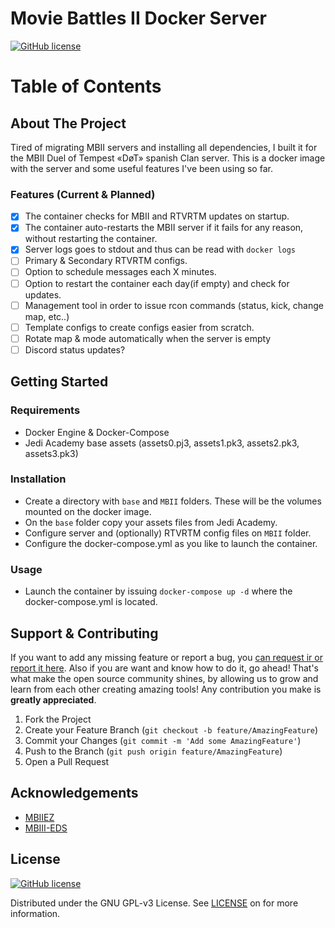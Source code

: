 # Movie Battles II Docker Server
[![GitHub license][license-shield]][license-url]


<!-- TABLE OF CONTENTS, generated with gh-md-toc README.md (see #acknowledgements) -->

Table of Contents
=================


<!-- ABOUT THE PROJECT -->

## About The Project

Tired of migrating MBII servers and installing all dependencies, I built it for the MBII Duel of Tempest «DøT» spanish Clan server. This is a docker image with the server and some useful features I've been using so far.

### Features (Current & Planned)

- [x] The container checks for MBII and RTVRTM updates on startup.
- [x] The container auto-restarts the MBII server if it fails for any reason, without restarting the container.
- [x] Server logs goes to stdout and thus can be read with `docker logs`
- [ ] Primary & Secondary RTVRTM configs.
- [ ] Option to schedule messages each X minutes.
- [ ] Option to restart the container each day(if empty) and check for updates.
- [ ] Management tool in order to issue rcon commands (status, kick, change map, etc..)
- [ ] Template configs to create configs easier from scratch.
- [ ] Rotate map & mode automatically when the server is empty
- [ ] Discord status updates?

<!-- GETTING STARTED -->
## Getting Started
### Requirements

- Docker Engine & Docker-Compose
- Jedi Academy base assets (assets0.pj3, assets1.pk3, assets2.pk3, assets3.pk3)

### Installation

- Create a directory with `base` and `MBII` folders. These will be the volumes mounted on the docker image.
- On the `base` folder copy your assets files from Jedi Academy.
- Configure server and (optionally) RTVRTM config files on `MBII` folder.
- Configure the docker-compose.yml as you like to launch the container.

<!-- USAGE EXAMPLES -->
### Usage

- Launch the container by issuing `docker-compose up -d` where the docker-compose.yml is located.

<!-- CONTRIBUTING -->

## Support & Contributing

If you want to add any missing feature or report a bug, you [can request ir or report it here][issues-url]. Also if you are want and know how to do it, go ahead! That's what make the open source community shines, by allowing us to grow and learn from each other creating amazing tools! Any contribution you make is **greatly appreciated**.

1. Fork the Project
2. Create your Feature Branch (`git checkout -b feature/AmazingFeature`)
3. Commit your Changes (`git commit -m 'Add some AmazingFeature'`)
4. Push to the Branch (`git push origin feature/AmazingFeature`)
5. Open a Pull Request


<!-- ACKNOWLEDGEMENTS -->

## Acknowledgements
* [MBIIEZ](https://github.com/Wookiee-/mbiiez)
* [MBIII-EDS](https://github.com/louisvarley/mbii-eds/)


## License


[![GitHub license][license-shield]][license-url]

Distributed under the GNU GPL-v3 License. See [LICENSE][license-url] on for more information.


<!-- MARKDOWN LINKS & IMAGES -->
<!-- https://www.markdownguide.org/basic-syntax/#reference-style-links -->
[license-shield]: https://img.shields.io/badge/license-GNU%20GPL--v3-brightgreen
[license-url]: https://github.com/GalizaTTD/galician-landscape/blob/main/LICENSE
[project-url]: https://github.com/GalizaTTD/galician-landscape
[issues-url]: https://github.com/GalizaTTD/galician-landscape/issues